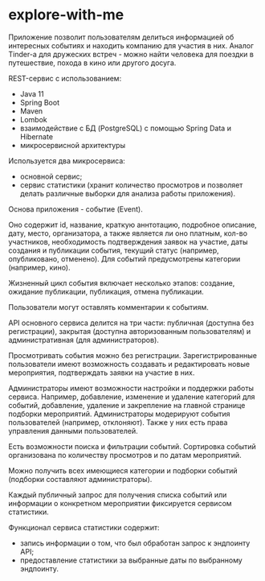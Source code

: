 # explore-with-me

Приложение позволит пользователям делиться информацией об интересных событиях и находить компанию для участия в них.
Аналог Tinder-а для дружеских встреч - можно найти человека для поездки в путешествие, похода в кино или другого досуга.

REST-сервис с использованием:
- Java 11
- Spring Boot
- Maven
- Lombok
- взаимодействие с БД (PostgreSQL) с помощью Spring Data и Hibernate
- микросервисной архитектуры

Используется два микросервиса:
- основной сервис;
- сервис статистики (хранит количество просмотров и позволяет делать различные выборки для анализа работы приложения).

Основа приложения - событие (Event).

Оно содержит id, название, краткую аннтотацию, подробное описание, дату, место, организатора,
а также является ли оно платным, кол-во участников, необходимость подтверждения заявок на участие, 
даты создания и публикации события, текущий статус (например, опубликовано, отменено).
Для событий предусмотрены категории (например, кино).

Жизненный цикл события включает несколько этапов: создание, ожидание публикации, публикация, отмена публикации.

Пользователи могут оставлять комментарии к событиям.

API основного сервиса делится на три части: публичная (доступна без регистрации), 
закрытая (доступна авторизованным пользователям) и административная (для администраторов).

Просмотривать события можно без регистрации.
Зарегистрированные пользователи имеют возможность создавать и редактировать новые мероприятия, 
подтверждать заявки на участие в них.

Администраторы имеют возможности настройки и поддержки работы сервиса. 
Например, добавление, изменение и удаление категорий для событий,
добавление, удаление и закрепление на главной странице подборки мероприятий.
Администраторы модерируют события пользователей (например, отклоняют).
Также у них есть права управления данными пользователей.

Есть возможности поиска и фильтрации событий.
Сортировка событий организована по количеству просмотров и по датам мероприятий.

Можно получить всех имеющиеся категории и подборки событий (подборки составляют администраторы).

Каждый публичный запрос для получения списка событий или информации о конкретном мероприятии фиксируется сервисом статистики.

Функционал сервиса статистики содержит:
- запись информации о том, что был обработан запрос к эндпоинту API;
- предоставление статистики за выбранные даты по выбранному эндпоинту.
